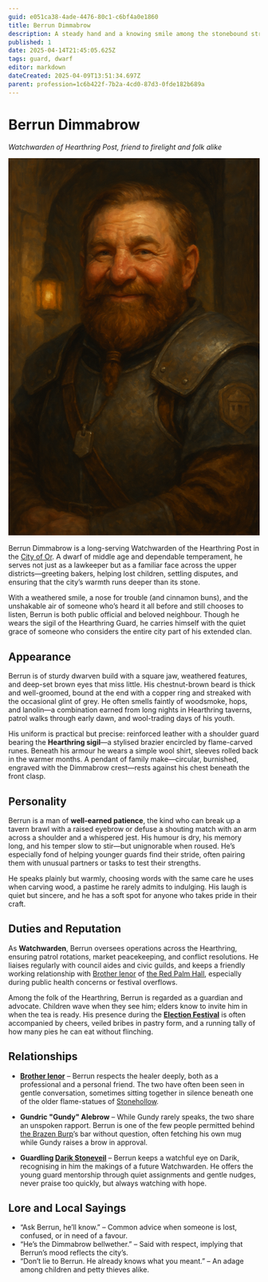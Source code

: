 ```yaml
---
guid: e051ca38-4ade-4476-80c1-c6bf4a0e1860
title: Berrun Dimmabrow
description: A steady hand and a knowing smile among the stonebound streets
published: 1
date: 2025-04-14T21:45:05.625Z
tags: guard, dwarf
editor: markdown
dateCreated: 2025-04-09T13:51:34.697Z
parent: profession=1c6b422f-7b2a-4cd0-87d3-0fde182b689a
---
```


# Berrun Dimmabrow  
*Watchwarden of Hearthring Post, friend to firelight and folk alike*

![Berrun Dimmabrow](/images/world/berrun-dimmabrow.png)

Berrun Dimmabrow is a long-serving Watchwarden of the Hearthring Post in the [City of Or](/geography/settlement/city/city-of-or.md). A dwarf of middle age and dependable temperament, he serves not just as a lawkeeper but as a familiar face across the upper districts—greeting bakers, helping lost children, settling disputes, and ensuring that the city’s warmth runs deeper than its stone.

With a weathered smile, a nose for trouble (and cinnamon buns), and the unshakable air of someone who’s heard it all before and still chooses to listen, Berrun is both public official and beloved neighbour. Though he wears the sigil of the Hearthring Guard, he carries himself with the quiet grace of someone who considers the entire city part of his extended clan.

## Appearance

Berrun is of sturdy dwarven build with a square jaw, weathered features, and deep-set brown eyes that miss little. His chestnut-brown beard is thick and well-groomed, bound at the end with a copper ring and streaked with the occasional glint of grey. He often smells faintly of woodsmoke, hops, and lanolin—a combination earned from long nights in Hearthring taverns, patrol walks through early dawn, and wool-trading days of his youth.

His uniform is practical but precise: reinforced leather with a shoulder guard bearing the **Hearthring sigil**—a stylised brazier encircled by flame-carved runes. Beneath his armour he wears a simple wool shirt, sleeves rolled back in the warmer months. A pendant of family make—circular, burnished, engraved with the Dimmabrow crest—rests against his chest beneath the front clasp.

## Personality

Berrun is a man of **well-earned patience**, the kind who can break up a tavern brawl with a raised eyebrow or defuse a shouting match with an arm across a shoulder and a whispered jest. His humour is dry, his memory long, and his temper slow to stir—but unignorable when roused. He’s especially fond of helping younger guards find their stride, often pairing them with unusual partners or tasks to test their strengths.

He speaks plainly but warmly, choosing words with the same care he uses when carving wood, a pastime he rarely admits to indulging. His laugh is quiet but sincere, and he has a soft spot for anyone who takes pride in their craft.

## Duties and Reputation

As **Watchwarden**, Berrun oversees operations across the Hearthring, ensuring patrol rotations, market peacekeeping, and conflict resolutions. He liaises regularly with council aides and civic guilds, and keeps a friendly working relationship with [Brother Ienor](/geography/settlement/city/city-of-or/shop/the-red-palm-hall/brother-ienor.md) of [the Red Palm Hall](/geography/settlement/city/city-of-or/shop/the-red-palm-hall.md), especially during public health concerns or festival overflows.

Among the folk of the Hearthring, Berrun is regarded as a guardian and advocate. Children wave when they see him; elders know to invite him in when the tea is ready. His presence during the **[Election Festival](/geography/settlement/city/city-of-or/election-festival.md)** is often accompanied by cheers, veiled bribes in pastry form, and a running tally of how many pies he can eat without flinching.

## Relationships

- **[Brother Ienor](/geography/settlement/city/city-of-or/shop/the-red-palm-hall/brother-ienor.md)** – Berrun respects the healer deeply, both as a professional and a personal friend. The two have often been seen in gentle conversation, sometimes sitting together in silence beneath one of the older flame-statues of [Stonehollow](/geography/settlement/city/city-of-or/district/stonehollow.md).

- **Gundric "Gundy" Alebrow** – While Gundy rarely speaks, the two share an unspoken rapport. Berrun is one of the few people permitted behind [the Brazen Burp](/geography/settlement/city/city-of-or/shop/the-brazen-burp.md)’s bar without question, often fetching his own mug while Gundy raises a brow in approval.

- **Guardling [Darik Stoneveil](/geography/settlement/city/city-of-or/guard-of-or/darik-stoneveil.md)** – Berrun keeps a watchful eye on Darik, recognising in him the makings of a future Watchwarden. He offers the young guard mentorship through quiet assignments and gentle nudges, never praise too quickly, but always watching with hope.

## Lore and Local Sayings

- “Ask Berrun, he’ll know.” – Common advice when someone is lost, confused, or in need of a favour.
- “He’s the Dimmabrow bellwether.” – Said with respect, implying that Berrun’s mood reflects the city’s.
- “Don’t lie to Berrun. He already knows what you meant.” – An adage among children and petty thieves alike.

